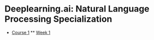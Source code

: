 # Deeplearning.ai: Natural Language Processing Specialization

* [Course 1](https://github.com/HAlex94/Deeplearning.AI-Natural-Language-Processing-Specialization/tree/main/Course_1)
** [Week 1](https://github.com/HAlex94/Deeplearning.AI-Natural-Language-Processing-Specialization/tree/main/Course_1/Week_1)

